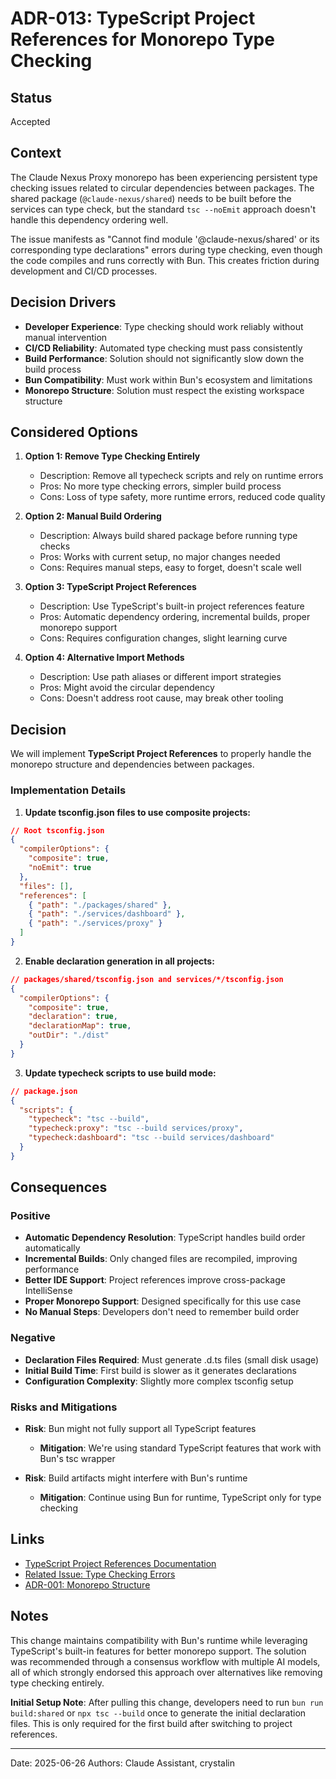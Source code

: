 # ADR-013: TypeScript Project References for Monorepo Type Checking

## Status

Accepted

## Context

The Claude Nexus Proxy monorepo has been experiencing persistent type checking issues related to circular dependencies between packages. The shared package (`@claude-nexus/shared`) needs to be built before the services can type check, but the standard `tsc --noEmit` approach doesn't handle this dependency ordering well.

The issue manifests as "Cannot find module '@claude-nexus/shared' or its corresponding type declarations" errors during type checking, even though the code compiles and runs correctly with Bun. This creates friction during development and CI/CD processes.

## Decision Drivers

- **Developer Experience**: Type checking should work reliably without manual intervention
- **CI/CD Reliability**: Automated type checking must pass consistently
- **Build Performance**: Solution should not significantly slow down the build process
- **Bun Compatibility**: Must work within Bun's ecosystem and limitations
- **Monorepo Structure**: Solution must respect the existing workspace structure

## Considered Options

1. **Option 1: Remove Type Checking Entirely**
   - Description: Remove all typecheck scripts and rely on runtime errors
   - Pros: No more type checking errors, simpler build process
   - Cons: Loss of type safety, more runtime errors, reduced code quality

2. **Option 2: Manual Build Ordering**
   - Description: Always build shared package before running type checks
   - Pros: Works with current setup, no major changes needed
   - Cons: Requires manual steps, easy to forget, doesn't scale well

3. **Option 3: TypeScript Project References**
   - Description: Use TypeScript's built-in project references feature
   - Pros: Automatic dependency ordering, incremental builds, proper monorepo support
   - Cons: Requires configuration changes, slight learning curve

4. **Option 4: Alternative Import Methods**
   - Description: Use path aliases or different import strategies
   - Pros: Might avoid the circular dependency
   - Cons: Doesn't address root cause, may break other tooling

## Decision

We will implement **TypeScript Project References** to properly handle the monorepo structure and dependencies between packages.

### Implementation Details

1. **Update tsconfig.json files to use composite projects:**

```json
// Root tsconfig.json
{
  "compilerOptions": {
    "composite": true,
    "noEmit": true
  },
  "files": [],
  "references": [
    { "path": "./packages/shared" },
    { "path": "./services/dashboard" },
    { "path": "./services/proxy" }
  ]
}
```

2. **Enable declaration generation in all projects:**

```json
// packages/shared/tsconfig.json and services/*/tsconfig.json
{
  "compilerOptions": {
    "composite": true,
    "declaration": true,
    "declarationMap": true,
    "outDir": "./dist"
  }
}
```

3. **Update typecheck scripts to use build mode:**

```json
// package.json
{
  "scripts": {
    "typecheck": "tsc --build",
    "typecheck:proxy": "tsc --build services/proxy",
    "typecheck:dashboard": "tsc --build services/dashboard"
  }
}
```

## Consequences

### Positive

- **Automatic Dependency Resolution**: TypeScript handles build order automatically
- **Incremental Builds**: Only changed files are recompiled, improving performance
- **Better IDE Support**: Project references improve cross-package IntelliSense
- **Proper Monorepo Support**: Designed specifically for this use case
- **No Manual Steps**: Developers don't need to remember build order

### Negative

- **Declaration Files Required**: Must generate .d.ts files (small disk usage)
- **Initial Build Time**: First build is slower as it generates declarations
- **Configuration Complexity**: Slightly more complex tsconfig setup

### Risks and Mitigations

- **Risk**: Bun might not fully support all TypeScript features
  - **Mitigation**: We're using standard TypeScript features that work with Bun's tsc wrapper

- **Risk**: Build artifacts might interfere with Bun's runtime
  - **Mitigation**: Continue using Bun for runtime, TypeScript only for type checking

## Links

- [TypeScript Project References Documentation](https://www.typescriptlang.org/docs/handbook/project-references.html)
- [Related Issue: Type Checking Errors](#28)
- [ADR-001: Monorepo Structure](./adr-001-monorepo-structure.md)

## Notes

This change maintains compatibility with Bun's runtime while leveraging TypeScript's built-in features for better monorepo support. The solution was recommended through a consensus workflow with multiple AI models, all of which strongly endorsed this approach over alternatives like removing type checking entirely.

**Initial Setup Note**: After pulling this change, developers need to run `bun run build:shared` or `npx tsc --build` once to generate the initial declaration files. This is only required for the first build after switching to project references.

---

Date: 2025-06-26
Authors: Claude Assistant, crystalin
